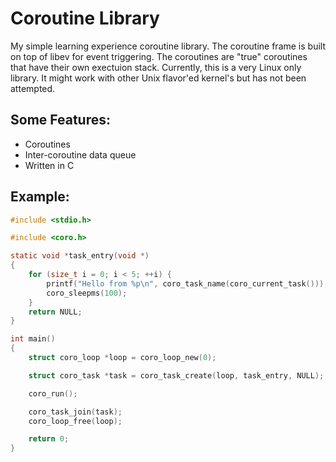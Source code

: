 # Coroutine Library

My simple learning experience coroutine library. The coroutine frame is built on top of
libev for event triggering. The coroutines are "true" coroutines that have their own
exectuion stack. Currently, this is a very Linux only library. It might work with other
Unix flavor'ed kernel's but has not been attempted. 

## Some Features:
 * Coroutines
 * Inter-coroutine data queue
 * Written in C

## Example:

```c
#include <stdio.h>

#include <coro.h>

static void *task_entry(void *)
{
    for (size_t i = 0; i < 5; ++i) {
        printf("Hello from %p\n", coro_task_name(coro_current_task()));
        coro_sleepms(100);
    }
    return NULL;
}

int main()
{
    struct coro_loop *loop = coro_loop_new(0);

    struct coro_task *task = coro_task_create(loop, task_entry, NULL);

    coro_run();

    coro_task_join(task);
    coro_loop_free(loop);

    return 0;
}
```

